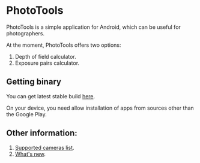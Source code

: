 PhotoTools
==========
PhotoTools is a simple application for Android, which can be useful for photographers.

At the moment, PhotoTools offers two options:

1. Depth of field calculator.
2. Exposure pairs calculator.

Getting binary
----------
You can get latest stable build [here](http://neverdark.ru/PhotoTools.apk).

On your device, you need allow installation of apps from sources other than the Google Play.

Other information:
----------
1. [Supported cameras list](https://github.com/yankovskiy/PhotoTools/wiki/Supported-cameras).
2. [What's new](https://github.com/yankovskiy/PhotoTools/wiki/What%27s-new).
